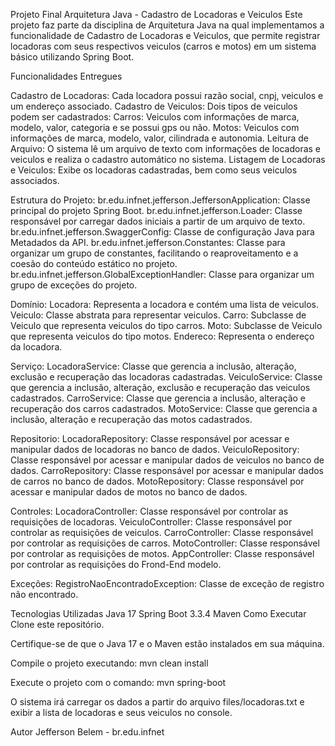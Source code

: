 Projeto Final Arquitetura Java - Cadastro de Locadoras e Veiculos
Este projeto faz parte da disciplina de Arquitetura Java na qual implementamos a funcionalidade de Cadastro de Locadoras e Veiculos, que permite registrar locadoras com seus respectivos veiculos (carros e motos) em um sistema básico utilizando Spring Boot.

Funcionalidades Entregues

Cadastro de Locadoras: Cada locadora possui razão social, cnpj, veiculos e um endereço associado.
Cadastro de Veiculos: Dois tipos de veiculos podem ser cadastrados:
Carros: Veiculos com informações de marca, modelo, valor, categoria e se possui gps ou não.
Motos: Veiculos com informações de marca, modelo, valor, cilindrada e autonomia.
Leitura de Arquivo: O sistema lê um arquivo de texto com informações de locadoras e veiculos e realiza o cadastro automático no sistema.
Listagem de Locadoras e Veiculos: Exibe os locadoras cadastradas, bem como seus veiculos associados.

Estrutura do Projeto:
br.edu.infnet.jefferson.JeffersonApplication: Classe principal do projeto Spring Boot.
br.edu.infnet.jefferson.Loader: Classe responsável por carregar dados iniciais a partir de um arquivo de texto.
br.edu.infnet.jefferson.SwaggerConfig: Classe de configuração Java para Metadados da API.
br.edu.infnet.jefferson.Constantes: Classe para organizar um grupo de constantes, facilitando o reaproveitamento e a coesão do conteúdo estático no projeto.
br.edu.infnet.jefferson.GlobalExceptionHandler: Classe para organizar um grupo de exceções do projeto.

Domínio:
Locadora: Representa a locadora e contém uma lista de veiculos.
Veiculo: Classe abstrata para representar veiculos.
Carro: Subclasse de Veiculo que representa veiculos do tipo carros.
Moto: Subclasse de Veiculo que representa veiculos do tipo motos.
Endereco: Representa o endereço da locadora.

Serviço:
LocadoraService: Classe que gerencia a inclusão, alteração, exclusão e recuperação das locadoras cadastradas.
VeiculoService: Classe que gerencia a inclusão, alteração, exclusão e recuperação das veiculos cadastrados.
CarroService: Classe que gerencia a inclusão, alteração e recuperação dos carros cadastrados.
MotoService: Classe que gerencia a inclusão, alteração e recuperação das motos cadastrados.

Repositorio:
LocadoraRepository: Classe responsável por acessar e manipular dados de locadoras no banco de dados.
VeiculoRepository: Classe responsável por acessar e manipular dados de veiculos no banco de dados.
CarroRepository: Classe responsável por acessar e manipular dados de carros no banco de dados.
MotoRepository: Classe responsável por acessar e manipular dados de motos no banco de dados.

Controles:
LocadoraController: Classe responsável por controlar as requisições de locadoras.
VeiculoController: Classe responsável por controlar as requisições de veiculos.
CarroController: Classe responsável por controlar as requisições de carros.
MotoController: Classe responsável por controlar as requisições de motos.
AppController: Classe responsável por controlar as requisições do Frond-End modelo.

Exceções:
RegistroNaoEncontradoException: Classe de exceção de registro não encontrado.

Tecnologias Utilizadas
Java 17
Spring Boot 3.3.4
Maven
Como Executar
Clone este repositório.

Certifique-se de que o Java 17 e o Maven estão instalados em sua máquina.

Compile o projeto executando: mvn clean install

Execute o projeto com o comando: mvn spring-boot

O sistema irá carregar os dados a partir do arquivo files/locadoras.txt e exibir a lista de locadoras e seus veiculos no console.

Autor
Jefferson Belem - br.edu.infnet
